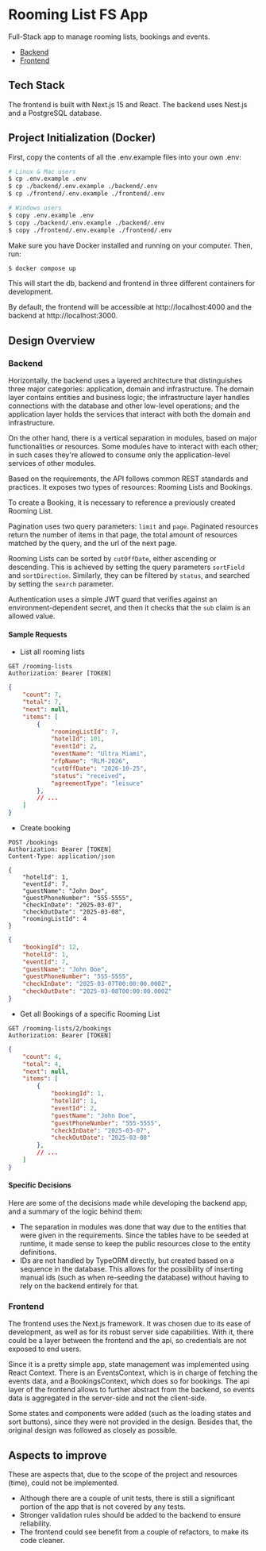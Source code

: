 # Rooming List FS App

Full-Stack app to manage rooming lists, bookings and events.


- [Backend](./backend)
- [Frontend](./frontend)

## Tech Stack

The frontend is built with Next.js 15 and React. The backend uses Nest.js and a PostgreSQL database.

## Project Initialization (Docker)

First, copy the contents of all the .env.example files into your own .env:

```bash
# Linux & Mac users
$ cp .env.example .env
$ cp ./backend/.env.example ./backend/.env
$ cp ./frontend/.env.example ./frontend/.env

# Windows users
$ copy .env.example .env
$ copy ./backend/.env.example ./backend/.env
$ copy ./frontend/.env.example ./frontend/.env
```

Make sure you have Docker installed and running on your computer. Then, run:

```bash
$ docker compose up
```

This will start the db, backend and frontend in three different containers for development.

By default, the frontend will be accessible at http://localhost:4000 and the backend at http://localhost:3000.

## Design Overview

### Backend

Horizontally, the backend uses a layered architecture that distinguishes three major categories: application, domain and infrastructure. The domain layer contains entities and business logic; the infrastructure layer handles connections with the database and other low-level operations; and the application layer holds the services that interact with both the domain and infrastructure.

On the other hand, there is a vertical separation in modules, based on major functionalities or resources. Some modules have to interact with each other; in such cases they're allowed to consume only the application-level services of other modules.

Based on the requirements, the API follows common REST standards and practices. It exposes two types of resources: Rooming Lists and Bookings. 

To create a Booking, it is necessary to reference a previously created Rooming List. 

Pagination uses two query parameters: `limit` and `page`. Paginated resources return the number of items in that page, the total amount of resources matched by the query, and the url of the next page.

Rooming Lists can be sorted by `cutOffDate`, either ascending or descending. This is achieved by setting the query parameters `sortField` and `sortDirection`. Similarly, they can be filtered by `status`, and searched by setting the `search` parameter.

Authentication uses a simple JWT guard that verifies against an environment-dependent secret, and then it checks that the `sub` claim is an allowed value.

#### Sample Requests

- List all rooming lists

```http
GET /rooming-lists
Authorization: Bearer [TOKEN]
```

```json
{
	"count": 7,
	"total": 7,
	"next": null,
	"items": [
		{
			"roomingListId": 7,
			"hotelId": 101,
			"eventId": 2,
			"eventName": "Ultra Miami",
			"rfpName": "RLM-2026",
			"cutOffDate": "2026-10-25",
			"status": "received",
			"agreementType": "leisure"
		},
	    // ...
	]
}
```

- Create booking

```http
POST /bookings
Authorization: Bearer [TOKEN]
Content-Type: application/json

{
	"hotelId": 1,
	"eventId": 7,
	"guestName": "John Doe",
	"guestPhoneNumber": "555-5555",
	"checkInDate": "2025-03-07",
	"checkOutDate": "2025-03-08",
	"roomingListId": 4
}
```

```json
{
	"bookingId": 12,
	"hotelId": 1,
	"eventId": 7,
	"guestName": "John Doe",
	"guestPhoneNumber": "555-5555",
	"checkInDate": "2025-03-07T00:00:00.000Z",
	"checkOutDate": "2025-03-08T00:00:00.000Z"
}
```

- Get all Bookings of a specific Rooming List

```http
GET /rooming-lists/2/bookings
Authorization: Bearer [TOKEN]
```

```json
{
	"count": 4,
	"total": 4,
	"next": null,
	"items": [
		{
			"bookingId": 1,
			"hotelId": 1,
			"eventId": 2,
			"guestName": "John Doe",
			"guestPhoneNumber": "555-5555",
			"checkInDate": "2025-03-07",
			"checkOutDate": "2025-03-08"
		},
        // ...
	]
}
```

#### Specific Decisions

Here are some of the decisions made while developing the backend app, and a summary of the logic behind them:

- The separation in modules was done that way due to the entities that were given in the requirements. Since the tables have to be seeded at runtime, it made sense to keep the public resources close to the entity definitions.
- IDs are not handled by TypeORM directly, but created based on a sequence in the database. This allows for the possibility of inserting manual ids (such as when re-seeding the database) without having to rely on the backend entirely for that.

### Frontend

The frontend uses the Next.js framework. It was chosen due to its ease of development, as well as for its robust server side capabilities. With it, there could be a layer between the frontend and the api, so credentials are not exposed to end users.

Since it is a pretty simple app, state management was implemented using React Context. There is an EventsContext, which is in charge of fetching the events data, and a BookingsContext, which does so for bookings. The api layer of the frontend allows to further abstract from the backend, so events data is aggregated in the server-side and not the client-side.

Some states and components were added (such as the loading states and sort buttons), since they were not provided in the design. Besides that, the original design was followed as closely as possible.

## Aspects to improve

These are aspects that, due to the scope of the project and resources (time), could not be implemented.

- Although there are a couple of unit tests, there is still a significant portion of the app that is not covered by any tests.
- Stronger validation rules should be added to the backend to ensure reliability.
- The frontend could see benefit from a couple of refactors, to make its code cleaner.
